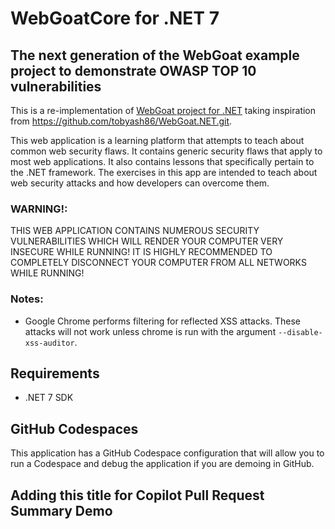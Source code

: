 # WebGoatCore for .NET 7

## The next generation of the WebGoat example project to demonstrate OWASP TOP 10 vulnerabilities

This is a re-implementation of [WebGoat project for .NET](https://github.com/rappayne/WebGoat.NET) taking inspiration from https://github.com/tobyash86/WebGoat.NET.git.

This web application is a learning platform that attempts to teach about
common web security flaws. It contains generic security flaws that apply to
most web applications. It also contains lessons that specifically pertain to
the .NET framework. The exercises in this app are intended to teach about 
web security attacks and how developers can overcome them.

### WARNING!: 
THIS WEB APPLICATION CONTAINS NUMEROUS SECURITY VULNERABILITIES 
WHICH WILL RENDER YOUR COMPUTER VERY INSECURE WHILE RUNNING! IT IS HIGHLY
RECOMMENDED TO COMPLETELY DISCONNECT YOUR COMPUTER FROM ALL NETWORKS WHILE
RUNNING!

### Notes:
 - Google Chrome performs filtering for reflected XSS attacks. These attacks
   will not work unless chrome is run with the argument 
   `--disable-xss-auditor`.

## Requirements
- .NET 7 SDK

## GitHub Codespaces
This application has a GitHub Codespace configuration that will allow you to run a Codespace and debug the application if you are demoing in GitHub.

## Adding this title for Copilot Pull Request Summary Demo
